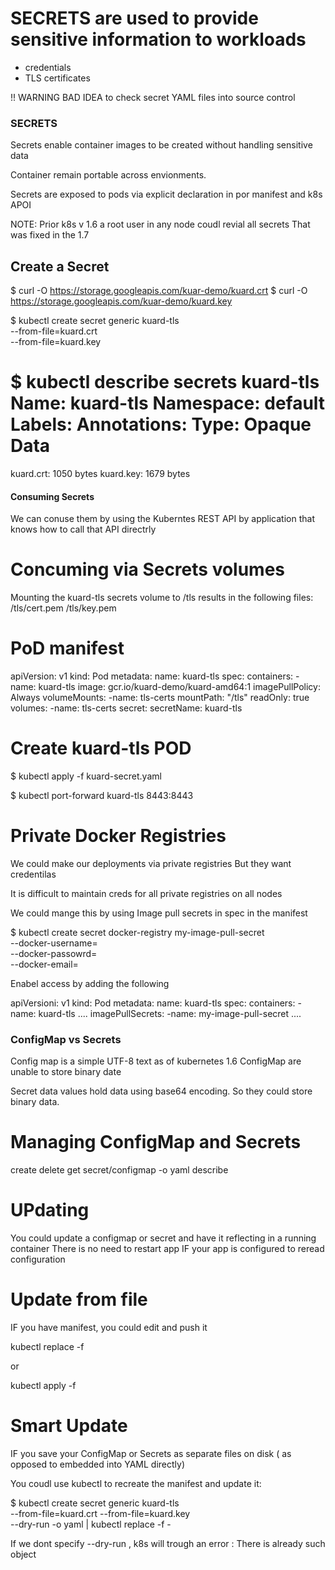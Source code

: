 

# SECRETS are used to provide sensitive information to workloads
- credentials
- TLS certificates


!! WARNING
BAD IDEA to check secret YAML files into source control




### SECRETS

Secrets enable container images to be created without handling sensitive data

Container remain portable across envionments.

Secrets are exposed to pods via explicit declaration in por manifest and k8s APOI


NOTE:
Prior k8s v 1.6 a root user in any node coudl revial all secrets
That was fixed in the 1.7




## Create a Secret

$ curl -O https://storage.googleapis.com/kuar-demo/kuard.crt
$ curl -O https://storage.googleapis.com/kuar-demo/kuard.key


$ kubectl create secret generic kuard-tls \
--from-file=kuard.crt \
--from-file=kuard.key


$ kubectl describe secrets kuard-tls
Name: kuard-tls
Namespace: default
Labels: <none>
Annotations: <none>
Type: Opaque
Data
====
kuard.crt: 1050 bytes
kuard.key: 1679 bytes








#### Consuming Secrets

We can conuse them by using the Kuberntes REST API
by application that knows how to call that API directrly


# Concuming via Secrets volumes

Mounting the kuard-tls secrets volume to
/tls results in the following files:
/tls/cert.pem
/tls/key.pem



# PoD manifest


apiVersion: v1
kind: Pod
metadata:
  name: kuard-tls
spec:
  containers:
    - name: kuard-tls
    image: gcr.io/kuard-demo/kuard-amd64:1
    imagePullPolicy: Always
    volumeMounts:
    -name: tls-certs
      mountPath: "/tls"
      readOnly: true
    volumes:
      -name: tls-certs
      secret:
        secretName: kuard-tls



# Create kuard-tls POD

$ kubectl apply -f kuard-secret.yaml

$ kubectl port-forward kuard-tls 8443:8443





# Private Docker Registries

We could make our deployments via private registries
But they want credentilas

It is difficult to maintain creds for all private registries on all nodes

We could mange this by using Image pull secrets in spec in the manifest


$ kubectl create secret docker-registry my-image-pull-secret \
  --docker-username=<useraname> \
  --docker-passowrd=<passoword> \
  --docker-email=<email-address>



Enabel access by adding the following

apiVersioni: v1
kind: Pod
metadata:
  name: kuard-tls
spec:
  containers:
    - name: kuard-tls
....
  imagePullSecrets: 
  -name: my-image-pull-secret
....




### ConfigMap vs Secrets

Config map is a simple UTF-8 text 
as of kubernetes 1.6 ConfigMap are unable to store binary date


Secret data values hold data using base64 encoding.
So they could store binary data.



# Managing ConfigMap and Secrets

create
delete
get secret/configmap <name> -o yaml
describe



# UPdating

You could update a configmap or secret and have it reflecting in a running container
There is no need to restart app IF
your app is configured to reread configuration


# Update from file

IF you have manifest, you could edit and push it

kubectl replace -f <filename>

or

kubectl apply -f <filename>



# Smart Update

IF you save your ConfigMap or Secrets as separate files on disk
( as opposed to embedded into YAML directly)

You coudl use kubectl to recreate the manifest and update it:


$ kubectl create secret generic kuard-tls \
  --from-file=kuard.crt --from-file=kuard.key \
  --dry-run -o yaml | kubectl replace -f -



If we dont specify --dry-run , k8s will trough an error :
There is already such object
